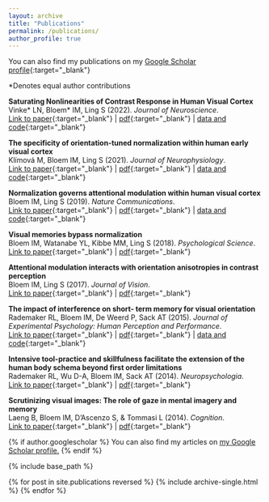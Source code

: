 ```yaml
---
layout: archive
title: "Publications"
permalink: /publications/
author_profile: true
---
```

You can also find my publications on my [Google Scholar profile](https://scholar.google.com/citations?user=y15xf2wAAAAJ&hl=en){:target="_blank"}

*Denotes equal author contributions

**Saturating Nonlinearities of Contrast Response in Human Visual Cortex**<br/>Vinke* LN, Bloem* IM, Ling S (2022). *Journal of Neuroscience*.<br/>[Link to paper](https://www.jneurosci.org/content/42/7/1292.abstract){:target="_blank"} \| [pdf](http://ilonabloem.github.io/files/Vinke_etal_2022_JNeurosci.pdf){:target="_blank"} \| [data and code](https://osf.io/8g6ap/){:target="_blank"}

**The specificity of orientation-tuned normalization within human early visual cortex**<br/>Klímová M, Bloem IM, Ling S (2021). *Journal of Neurophysiology*.<br/>[Link to paper](https://journals.physiology.org/doi/full/10.1152/jn.00203.2021){:target="_blank"} \| [pdf](http://ilonabloem.github.io/files/Klimova_etal_2021_JNeurophy.pdf){:target="_blank"} \| [data and code](https://osf.io/bcyp5/){:target="_blank"}

**Normalization governs attentional modulation within human visual cortex**<br/>Bloem IM, Ling S (2019). *Nature Communications*.<br/>[Link to paper](https://www.nature.com/articles/s41467-019-13597-1){:target="_blank"} \| [pdf](http://ilonabloem.github.io/files/Bloem_Ling_2019_NatCom.pdf){:target="_blank"} \| [data and code](https://osf.io/4qz37/){:target="_blank"}

**Visual memories bypass normalization**<br/>Bloem IM, Watanabe YL, Kibbe MM, Ling S (2018). *Psychological Science*.<br/>[Link to paper](https://journals.sagepub.com/doi/full/10.1177/0956797617747091){:target="_blank"} \| [pdf](http://ilonabloem.github.io/files/Bloem_etal_2018_PsychSc.pdf){:target="_blank"}

**Attentional modulation interacts with orientation anisotropies in contrast perception**<br/>Bloem IM, Ling S (2017). *Journal of Vision*.<br/>[Link to paper](https://jov.arvojournals.org/article.aspx?articleid=2653975){:target="_blank"} \| [pdf](http://ilonabloem.github.io/files/Bloem_Ling_2017_JVision.pdf){:target="_blank"}

**The impact of interference on short- term memory for visual orientation**<br/>Rademaker RL, Bloem IM, De Weerd P, Sack AT (2015). *Journal of Experimental Psychology: Human Perception and Performance*.<br/>[Link to paper](https://psycnet.apa.org/record/2015-36851-001){:target="_blank"} \| [pdf](http://ilonabloem.github.io/files/Rademaker_2015_JHPP.pdf){:target="_blank"} \| [data and code](https://osf.io/h684y/){:target="_blank"}

**Intensive tool-practice and skillfulness facilitate the extension of the human body schema beyond first order limitations**<br/>Rademaker RL, Wu D-A, Bloem IM, Sack AT (2014). *Neuropsychologia*.<br/>[Link to paper](https://www.sciencedirect.com/science/article/pii/S0028393214000232){:target="_blank"} \| [pdf](http://ilonabloem.github.io/files/Rademaker_etal_2014_NeuroPsy.pdf){:target="_blank"} 

**Scrutinizing visual images: The role of gaze in mental imagery and memory**<br/>Laeng B, Bloem IM, D’Ascenzo S, & Tommasi L (2014). *Cognition*.<br/>[Link to paper](https://www.sciencedirect.com/science/article/pii/S0010027714000043){:target="_blank"} \| [pdf](http://ilonabloem.github.io/files/Laeng_etal_2014_Cognition.pdf){:target="_blank"}


{% if author.googlescholar %}
  You can also find my articles on <u><a href="{{author.googlescholar}}">my Google Scholar profile</a>.</u>
{% endif %}

{% include base_path %}

{% for post in site.publications reversed %}
  {% include archive-single.html %}
{% endfor %}
